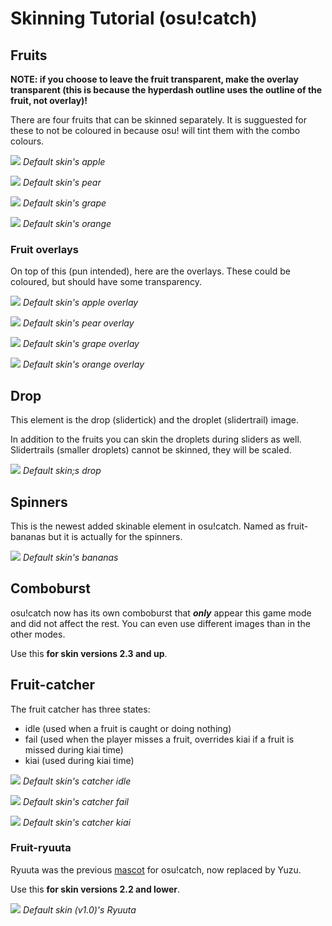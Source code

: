 # Skinning Tutorial (osu!catch)

## Fruits

**NOTE: if you choose to leave the fruit transparent, make the overlay transparent (this is because the hyperdash outline uses the outline of the fruit, not overlay)!**

There are four fruits that can be skinned separately. It is sugguested for these to not be coloured in because osu! will tint them with the combo colours.

![](fs/fruit-apple.png) *Default skin's apple*

![](fs/fruit-pear.png) *Default skin's pear*

![](fs/fruit-grapes.png) *Default skin's grape*

![](fs/fruit-orange.png) *Default skin's orange*

<!-- TODO image examples -->

### Fruit overlays

On top of this (pun intended), here are the overlays. These could be coloured, but should have some transparency.

![](fs/fruit-apple-overlay.png) *Default skin's apple overlay*

![](fs/fruit-pear-overlay.png) *Default skin's pear overlay*

![](fs/fruit-grapes-overlay.png) *Default skin's grape overlay*

![](fs/fruit-orange-overlay.png) *Default skin's orange overlay*

<!-- TODO image examples -->

## Drop

This element is the drop (slidertick) and the droplet (slidertrail) image.

In addition to the fruits you can skin the droplets during sliders as well. Slidertrails (smaller droplets) cannot be skinned, they will be scaled.

![](fs/fruit-drop.png) *Default skin;s drop*

<!-- TODO image examples -->

## Spinners

This is the newest added skinable element in osu!catch. Named as fruit-bananas but it is actually for the spinners.

![](fs/fruit-bananas.png) *Default skin's bananas*

<!-- TODO image examples -->

## Comboburst

osu!catch now has its own comboburst that ***only*** appear this game mode and did not affect the rest. You can even use different images than in the other modes.

Use this **for skin versions 2.3 and up**.

<!-- TODO image examples -->

## Fruit-catcher

The fruit catcher has three states:

- idle (used when a fruit is caught or doing nothing)
- fail (used when the player misses a fruit, overrides kiai if a fruit is missed during kiai time)
- kiai (used during kiai time)

[![](pr/fruit-catcher-idle.png)](fs/fruit-catcher-idle.png) *Default skin's catcher idle*

[![](pr/fruit-catcher-fail.png)](fs/fruit-catcher-fail.png) *Default skin's catcher fail*

[![](pr/fruit-catcher-kiai.png)](fs/fruit-catcher-kiai.png) *Default skin's catcher kiai*

<!-- TODO image examples -->

### Fruit-ryuuta

Ryuuta was the previous [mascot](/wiki/Mascots/en.md) for osu!catch, now replaced by Yuzu.

Use this **for skin versions 2.2 and lower**.

[![](pr/fruit-ryuuta.png)](fs/fruit-ryuuta.png) *Default skin (v1.0)'s Ryuuta*

<!-- TODO image examples -->
